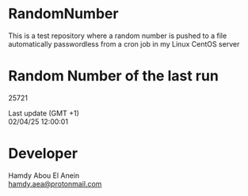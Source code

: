 # RandomNumber    
This is a test repository where a random number is pushed to a file automatically passwordless from a cron job in my Linux CentOS server    
# Random Number of the last run   
25721
      
Last update (GMT +1)    
02/04/25 12:00:01
# Developer    
Hamdy Abou El Anein   
hamdy.aea@protonmail.com
